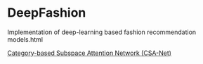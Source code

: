 # DeepFashion
Implementation of deep-learning based fashion recommendation models.html


[Category-based Subspace Attention Network (CSA-Net)](https://arxiv.org/abs/1912.08967?ref=dl-staging-website.ghost.io)